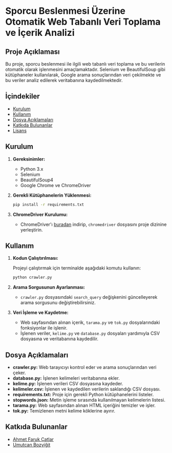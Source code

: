 # Sporcu Beslenmesi Üzerine Otomatik Web Tabanlı Veri Toplama ve İçerik Analizi

## Proje Açıklaması

Bu proje, sporcu beslenmesi ile ilgili web tabanlı veri toplama ve bu verilerin otomatik olarak işlenmesini amaçlamaktadır. Selenium ve BeautifulSoup gibi kütüphaneler kullanılarak, Google arama sonuçlarından veri çekilmekte ve bu veriler analiz edilerek veritabanına kaydedilmektedir.

## İçindekiler

- [Kurulum](#kurulum)
- [Kullanım](#kullanım)
- [Dosya Açıklamaları](#dosya-açıklamaları)
- [Katkıda Bulunanlar](#katkıda-bulunanlar)
- [Lisans](#lisans)

## Kurulum

1. **Gereksinimler:**

   - Python 3.x
   - Selenium
   - BeautifulSoup4
   - Google Chrome ve ChromeDriver

2. **Gerekli Kütüphanelerin Yüklenmesi:**

   ```bash
   pip install -r requirements.txt
   ```

3. **ChromeDriver Kurulumu:**

   - ChromeDriver'ı [buradan](https://chromedriver.chromium.org/downloads) indirip, `chromedriver` dosyasını proje dizinine yerleştirin.

## Kullanım

1. **Kodun Çalıştırılması:**

   Projeyi çalıştırmak için terminalde aşağıdaki komutu kullanın:

   ```bash
   python crawler.py
   ```

2. **Arama Sorgusunun Ayarlanması:**

   - `crawler.py` dosyasındaki `search_query` değişkenini güncelleyerek arama sorgusunu değiştirebilirsiniz.

3. **Veri İşleme ve Kaydetme:**

   - Web sayfasından alınan içerik, `tarama.py` ve `tok.py` dosyalarındaki fonksiyonlar ile işlenir.
   - İşlenen veriler, `kelime.py` ve `database.py` dosyaları yardımıyla CSV dosyasına ve veritabanına kaydedilir.

## Dosya Açıklamaları

- **crawler.py:** Web tarayıcıyı kontrol eder ve arama sonuçlarından veri çeker.
- **database.py:** İşlenen kelimeleri veritabanına ekler.
- **kelime.py:** İşlenen verileri CSV dosyasına kaydeder.
- **kelimeler.csv:** İşlenen ve kaydedilen verilerin saklandığı CSV dosyası.
- **requirements.txt:** Proje için gerekli Python kütüphanelerini listeler.
- **stopwords.json:** Metin işleme sırasında kullanılmayan kelimelerin listesi.
- **tarama.py:** Web sayfasından alınan HTML içeriğini temizler ve işler.
- **tok.py:** Temizlenen metni kelime köklerine ayırır.

## Katkıda Bulunanlar

- [Ahmet Faruk Çatlar](mailto:ahmetfaruk411@gmail.com)
- [Umutcan Bozyiğit](mailto:umutcanbozyigit34012@gmail.com)
  
